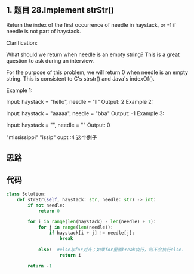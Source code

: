 ## 1. 题目 28.Implement strStr()

Return the index of the first occurrence of needle in haystack, or -1 if needle is not part of haystack.

Clarification:

What should we return when needle is an empty string? This is a great question to ask during an interview.

For the purpose of this problem, we will return 0 when needle is an empty string. This is consistent to C's strstr() and Java's indexOf().


Example 1:

Input: haystack = "hello", needle = "ll"
Output: 2
Example 2:

Input: haystack = "aaaaa", needle = "bba"
Output: -1
Example 3:

Input: haystack = "", needle = ""
Output: 0

"mississippi"
"issip"
oupt :4 这个例子

## 思路

## 代码

```python
class Solution:
    def strStr(self, haystack: str, needle: str) -> int:
        if not needle:
            return 0
        
        for i in range(len(haystack) - len(needle) + 1):
            for j in range(len(needle)):
                if haystack[i + j] != needle[j]:
                    break
                    
            else:  #else与for对齐；如果for里面break执行，则不会执行else.
                    return i
        
        return -1
```
